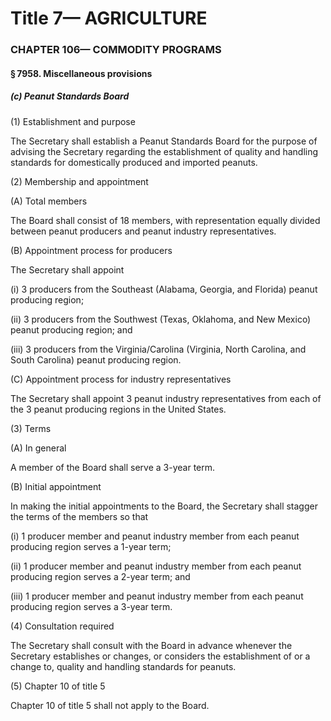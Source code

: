
# Title 7— AGRICULTURE
### CHAPTER 106— COMMODITY PROGRAMS
#### § 7958. Miscellaneous provisions
##### (c) Peanut Standards Board

(1) Establishment and purpose

The Secretary shall establish a Peanut Standards Board for the purpose of advising the Secretary regarding the establishment of quality and handling standards for domestically produced and imported peanuts.

(2) Membership and appointment

(A) Total members

The Board shall consist of 18 members, with representation equally divided between peanut producers and peanut industry representatives.

(B) Appointment process for producers

The Secretary shall appoint

(i) 3 producers from the Southeast (Alabama, Georgia, and Florida) peanut producing region;

(ii) 3 producers from the Southwest (Texas, Oklahoma, and New Mexico) peanut producing region; and

(iii) 3 producers from the Virginia/Carolina (Virginia, North Carolina, and South Carolina) peanut producing region.

(C) Appointment process for industry representatives

The Secretary shall appoint 3 peanut industry representatives from each of the 3 peanut producing regions in the United States.

(3) Terms

(A) In general

A member of the Board shall serve a 3-year term.

(B) Initial appointment

In making the initial appointments to the Board, the Secretary shall stagger the terms of the members so that

(i) 1 producer member and peanut industry member from each peanut producing region serves a 1-year term;

(ii) 1 producer member and peanut industry member from each peanut producing region serves a 2-year term; and

(iii) 1 producer member and peanut industry member from each peanut producing region serves a 3-year term.

(4) Consultation required

The Secretary shall consult with the Board in advance whenever the Secretary establishes or changes, or considers the establishment of or a change to, quality and handling standards for peanuts.

(5) Chapter 10 of title 5

Chapter 10 of title 5 shall not apply to the Board.
